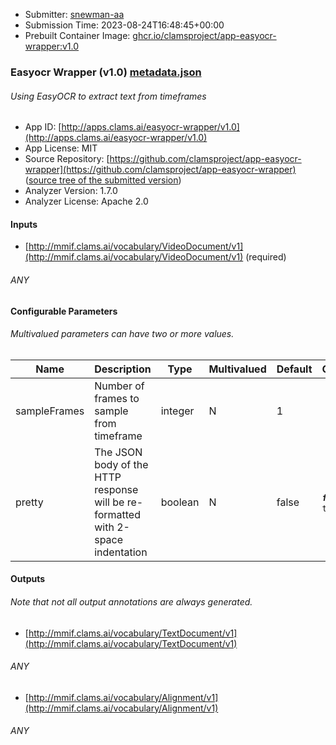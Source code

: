 
* Submitter: [snewman-aa](https://github.com/snewman-aa)
* Submission Time: 2023-08-24T16:48:45+00:00
* Prebuilt Container Image: [ghcr.io/clamsproject/app-easyocr-wrapper:v1.0](https://github.com/clamsproject/app-easyocr-wrapper/pkgs/container/app-easyocr-wrapper/v1.0)


### Easyocr Wrapper (v1.0) [metadata.json](metadata.json)
###### Using EasyOCR to extract text from timeframes

* App ID: [http://apps.clams.ai/easyocr-wrapper/v1.0](http://apps.clams.ai/easyocr-wrapper/v1.0)
* App License: MIT
* Source Repository: [https://github.com/clamsproject/app-easyocr-wrapper](https://github.com/clamsproject/app-easyocr-wrapper) ([source tree of the submitted version](https://github.com/clamsproject/app-easyocr-wrapper/tree/v1.0))
* Analyzer Version: 1.7.0
* Analyzer License: Apache 2.0


#### Inputs
* [http://mmif.clams.ai/vocabulary/VideoDocument/v1](http://mmif.clams.ai/vocabulary/VideoDocument/v1) (required)
###### ANY


#### Configurable Parameters
###### Multivalued parameters can have two or more values.

|Name|Description|Type|Multivalued|Default|Choices|
|----|-----------|----|-----------|-------|-------|
|sampleFrames|Number of frames to sample from timeframe|integer|N|1||
|pretty|The JSON body of the HTTP response will be re-formatted with 2-space indentation|boolean|N|false|**_`false`_**, `true`|


#### Outputs
###### Note that not all output annotations are always generated.
* [http://mmif.clams.ai/vocabulary/TextDocument/v1](http://mmif.clams.ai/vocabulary/TextDocument/v1) 
###### ANY
* [http://mmif.clams.ai/vocabulary/Alignment/v1](http://mmif.clams.ai/vocabulary/Alignment/v1) 
###### ANY
